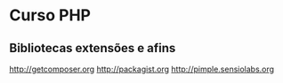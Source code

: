 # Curso PHP

## Bibliotecas extensões e afins

http://getcomposer.org
http://packagist.org
http://pimple.sensiolabs.org